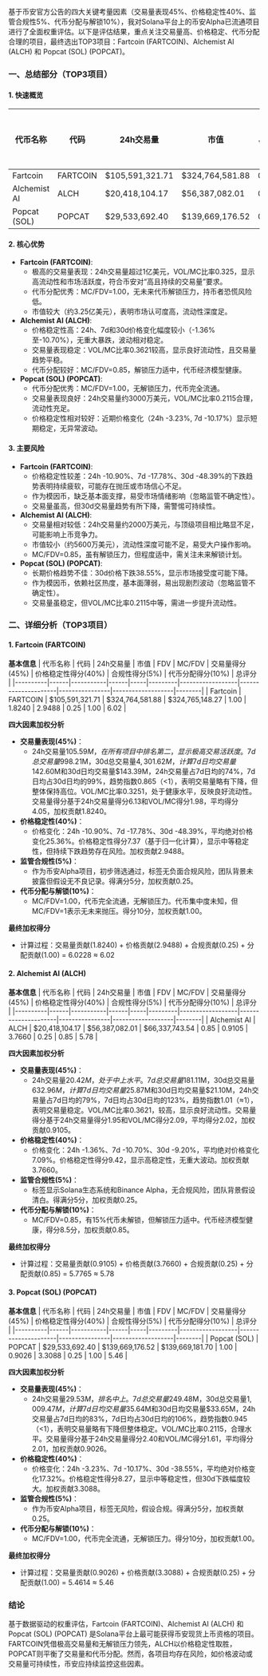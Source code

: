 基于币安官方公告的四大关键考量因素（交易量表现45%、价格稳定性40%、监管合规性5%、代币分配与解锁10%），我对Solana平台上的币安Alpha已流通项目进行了全面权重评估。以下是评估结果，重点关注交易量高、价格稳定、代币分配合理的项目，最终选出TOP3项目：Fartcoin (FARTCOIN)、Alchemist AI (ALCH) 和 Popcat (SOL) (POPCAT)。

### 一、总结部分（TOP3项目）

#### 1. 快速概览
| 代币名称 | 代码 | 24h交易量 | 市值 | 24h交易量/市值 | FDV | MC/FDV | 总评分(1-10分) |
|----------|------|-----------|------|----------------|-----|---------|----------------|
| Fartcoin | FARTCOIN | $105,591,321.71 | $324,764,581.88 | 0.3251 | $324,765,148.27 | 1.00 | 6.02 |
| Alchemist AI | ALCH | $20,418,104.17 | $56,387,082.01 | 0.3621 | $66,337,743.54 | 0.85 | 5.78 |
| Popcat (SOL) | POPCAT | $29,533,692.40 | $139,669,176.52 | 0.2115 | $139,669,181.70 | 1.00 | 5.46 |

#### 2. 核心优势
- **Fartcoin (FARTCOIN)**:
  - 极高的交易量表现：24h交易量超过1亿美元，VOL/MC比率0.325，显示高流动性和市场活跃度，符合币安对“高且持续的交易量”要求。
  - 代币分配优秀：MC/FDV=1.00，无未来代币解锁压力，持币者恐慌风险低。
  - 市值较大（约3.25亿美元），表明市场认可度高，流动性深度足。
- **Alchemist AI (ALCH)**:
  - 价格稳定性高：24h、7d和30d价格变化幅度较小（-1.36%至-10.70%），无重大暴跌，波动相对稳定。
  - 交易量表现稳定：VOL/MC比率0.3621较高，显示良好流动性，且交易量趋势平稳。
  - 代币分配较好：MC/FDV=0.85，解锁压力适中，代币经济模型健康。
- **Popcat (SOL) (POPCAT)**:
  - 代币分配优秀：MC/FDV=1.00，无解锁压力，代币完全流通。
  - 交易量表现良好：24h交易量约3000万美元，VOL/MC比率0.2115合理，流动性充足。
  - 价格稳定性相对较好：近期价格变化（24h -3.23%, 7d -10.17%）显示短期稳定，无异常波动。

#### 3. 主要风险
- **Fartcoin (FARTCOIN)**:
  - 价格稳定性较差：24h -10.90%、7d -17.78%、30d -48.39%的下跌趋势表明持续疲软，可能存在抛压或市场信心不足。
  - 作为模因币，缺乏基本面支撑，易受市场情绪影响（忽略监管不确定性）。
  - 交易量虽高，但30d交易量趋势有所下降，需警惕可持续性。
- **Alchemist AI (ALCH)**:
  - 交易量相对较低：24h交易量约2000万美元，与顶级项目相比略显不足，可能影响上币竞争力。
  - 市值较小（约5600万美元），流动性深度可能不足，易受大户操作影响。
  - MC/FDV=0.85，虽有解锁压力，但程度适中，需关注未来解锁计划。
- **Popcat (SOL) (POPCAT)**:
  - 长期价格趋势不佳：30d价格下跌38.55%，显示市场接受度可能下降。
  - 作为模因币，依赖社区热度，基本面薄弱，易出现剧烈波动（忽略监管不确定性）。
  - 交易量虽稳定，但VOL/MC比率0.2115中等，需进一步提升流动性。

### 二、详细分析（TOP3项目）

#### 1. Fartcoin (FARTCOIN)
**基本信息**
| 代币名称 | 代码 | 24h交易量 | 市值 | FDV | MC/FDV | 交易量得分(45%) | 价格稳定性得分(40%) | 合规性得分(5%) | 代币分配得分(10%) | 总评分 |
|----------|------|-----------|------|-----|---------|------------------|---------------------|----------------|-------------------|--------|
| Fartcoin | FARTCOIN | $105,591,321.71 | $324,764,581.88 | $324,765,148.27 | 1.00 | 1.8240 | 2.9488 | 0.25 | 1.00 | 6.02 |

**四大因素加权分析**
- **交易量表现(45%)**：
  - 24h交易量$105.59M，在所有项目中排名第二，显示极高交易活跃度。7d总交易量$998.21M，30d总交易量$4,301.62M，计算7d日均交易量$142.60M和30d日均交易量$143.39M，24h交易量占7d日均的74%，7d日均占30d日均的99%，趋势指数0.865（<1），表明交易量略有下降，但整体保持高位。VOL/MC比率0.3251，处于健康水平，反映良好流动性。交易量得分基于24h交易量得分6.13和VOL/MC得分1.98，平均得分4.05，加权贡献1.8240。
- **价格稳定性(40%)**：
  - 价格变化：24h -10.90%、7d -17.78%、30d -48.39%，平均绝对价格变化25.36%。价格稳定性得分7.37（基于归一化计算），显示中等稳定性，但持续下跌趋势存在风险。加权贡献2.9488。
- **监管合规性(5%)**：
  - 作为币安Alpha项目，初步筛选通过，标签无负面合规风险，团队背景未披露但假设无不良记录。得满分5分，加权贡献0.25。
- **代币分配与解锁(10%)**：
  - MC/FDV=1.00，代币完全流通，无解锁压力。代币集中度未知，但MC/FDV=1表示无未来抛压。得分10分，加权贡献1.00。

**最终加权得分**
- 计算过程：交易量贡献(1.8240) + 价格贡献(2.9488) + 合规贡献(0.25) + 分配贡献(1.00) = 6.0228 ≈ 6.02

#### 2. Alchemist AI (ALCH)
**基本信息**
| 代币名称 | 代码 | 24h交易量 | 市值 | FDV | MC/FDV | 交易量得分(45%) | 价格稳定性得分(40%) | 合规性得分(5%) | 代币分配得分(10%) | 总评分 |
|----------|------|-----------|------|-----|---------|------------------|---------------------|----------------|-------------------|--------|
| Alchemist AI | ALCH | $20,418,104.17 | $56,387,082.01 | $66,337,743.54 | 0.85 | 0.9105 | 3.7660 | 0.25 | 0.85 | 5.78 |

**四大因素加权分析**
- **交易量表现(45%)**：
  - 24h交易量$20.42M，处于中上水平。7d总交易量$181.11M，30d总交易量$632.96M，计算7d日均交易量$25.87M和30d日均交易量$21.10M，24h交易量占7d日均的79%，7d日均占30d日均的123%，趋势指数1.01（≈1），表明交易量稳定。VOL/MC比率0.3621，较高，显示良好流动性。交易量得分基于24h交易量得分1.95和VOL/MC得分2.09，平均得分2.02，加权贡献0.9105。
- **价格稳定性(40%)**：
  - 价格变化：24h -1.36%、7d -10.70%、30d -9.20%，平均绝对价格变化7.09%。价格稳定性得分9.42，显示高稳定性，无重大波动。加权贡献3.7660。
- **监管合规性(5%)**：
  - 标签显示Solana生态系统和Binance Alpha，无合规风险，团队背景假设清白。得满分5分，加权贡献0.25。
- **代币分配与解锁(10%)**：
  - MC/FDV=0.85，有15%代币未解锁，但解锁压力适中。代币经济模型健康，得分8.5分，加权贡献0.85。

**最终加权得分**
- 计算过程：交易量贡献(0.9105) + 价格贡献(3.7660) + 合规贡献(0.25) + 分配贡献(0.85) = 5.7765 ≈ 5.78

#### 3. Popcat (SOL) (POPCAT)
**基本信息**
| 代币名称 | 代码 | 24h交易量 | 市值 | FDV | MC/FDV | 交易量得分(45%) | 价格稳定性得分(40%) | 合规性得分(5%) | 代币分配得分(10%) | 总评分 |
|----------|------|-----------|------|-----|---------|------------------|---------------------|----------------|-------------------|--------|
| Popcat (SOL) | POPCAT | $29,533,692.40 | $139,669,176.52 | $139,669,181.70 | 1.00 | 0.9026 | 3.3088 | 0.25 | 1.00 | 5.46 |

**四大因素加权分析**
- **交易量表现(45%)**：
  - 24h交易量$29.53M，排名中上。7d总交易量$249.48M，30d总交易量$1,009.47M，计算7d日均交易量$35.64M和30d日均交易量$33.65M，24h交易量占7d日均的83%，7d日均占30d日均的106%，趋势指数0.945（<1），表明交易量略有下降但整体稳定。VOL/MC比率0.2115，合理水平。交易量得分基于24h交易量得分2.40和VOL/MC得分1.61，平均得分2.01，加权贡献0.9026。
- **价格稳定性(40%)**：
  - 价格变化：24h -3.23%、7d -10.17%、30d -38.55%，平均绝对价格变化17.32%。价格稳定性得分8.27，显示中等稳定性，但30d下跌幅度较大。加权贡献3.3088。
- **监管合规性(5%)**：
  - 作为币安Alpha项目，标签无风险，假设合规。得满分5分，加权贡献0.25。
- **代币分配与解锁(10%)**：
  - MC/FDV=1.00，代币完全流通，无解锁压力。得分10分，加权贡献1.00。

**最终加权得分**
- 计算过程：交易量贡献(0.9026) + 价格贡献(3.3088) + 合规贡献(0.25) + 分配贡献(1.00) = 5.4614 ≈ 5.46

### 结论
基于数据驱动的权重评估，Fartcoin (FARTCOIN)、Alchemist AI (ALCH) 和 Popcat (SOL) (POPCAT) 是Solana平台上最可能获得币安现货上币资格的项目。FARTCOIN凭借极高交易量和无解锁压力领先，ALCH以价格稳定性取胜，POPCAT则平衡了交易量和代币分配。然而，各项目均存在风险，如价格波动或交易量可持续性，币安应持续监控这些因素。